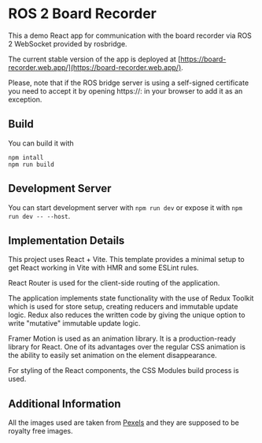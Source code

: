 # ROS 2 Board Recorder

This a demo React app for communication with the board recorder via ROS 2 WebSocket provided by rosbridge.

The current stable version of the app is deployed at [https://board-recorder.web.app/](https://board-recorder.web.app/).

Please, note that if the ROS bridge server is using a self-signed certificate you need to accept it by opening https://<websocket-address>:<websocket-port> in your browser to add it as an exception.


## Build

You can build it with
```
npm intall
npm run build
```

## Development Server

You can start development server with `npm run dev` or expose it with `npm run dev -- --host`.


## Implementation Details

This project uses React + Vite. This template provides a minimal setup to get React working in Vite with HMR and some ESLint rules.

React Router is used for the client-side routing of the application.

The application implements state functionality with the use of Redux Toolkit which is used for store setup, creating reducers and immutable update logic. Redux also reduces the written code by giving the unique option to write "mutative" immutable update logic.

Framer Motion is used as an animation library. It is a production-ready library for React. One of its advantages over the regular CSS animation is the ability to easily set animation on the element disappearance.

For styling of the React components, the CSS Modules build process is used.

## Additional Information

All the images used are taken from [Pexels](https://www.pexels.com) and they are supposed to be royalty free images.

